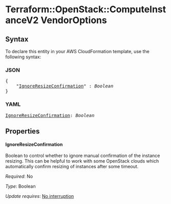 # Terraform::OpenStack::ComputeInstanceV2 VendorOptions

## Syntax

To declare this entity in your AWS CloudFormation template, use the following syntax:

### JSON

<pre>
{
    "<a href="#ignoreresizeconfirmation" title="IgnoreResizeConfirmation">IgnoreResizeConfirmation</a>" : <i>Boolean</i>
}
</pre>

### YAML

<pre>
<a href="#ignoreresizeconfirmation" title="IgnoreResizeConfirmation">IgnoreResizeConfirmation</a>: <i>Boolean</i>
</pre>

## Properties

#### IgnoreResizeConfirmation

Boolean to control whether
to ignore manual confirmation of the instance resizing. This can be helpful
to work with some OpenStack clouds which automatically confirm resizing of
instances after some timeout.

_Required_: No

_Type_: Boolean

_Update requires_: [No interruption](https://docs.aws.amazon.com/AWSCloudFormation/latest/UserGuide/using-cfn-updating-stacks-update-behaviors.html#update-no-interrupt)

